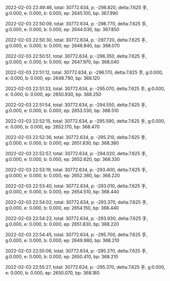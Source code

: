 2022-02-03 22:49:46, total: 30772.634, p: -298.820, delta:7.625 手, g:0.000, e: 0.000, b: 0.000, ep: 2645.100, bp: 367.990

2022-02-03 22:50:09, total: 30772.634, p: -298.770, delta:7.625 手, g:0.000, e: 0.000, b: 0.000, ep: 2644.030, bp: 367.850

2022-02-03 22:50:30, total: 30772.634, p: -297.720, delta:7.625 手, g:0.000, e: 0.000, b: 0.000, ep: 2646.840, bp: 368.070

2022-02-03 22:50:51, total: 30772.634, p: -296.350, delta:7.625 手, g:0.000, e: 0.000, b: 0.000, ep: 2647.970, bp: 368.040

2022-02-03 22:51:12, total: 30772.634, p: -296.170, delta:7.625 手, g:0.000, e: 0.000, b: 0.000, ep: 2648.790, bp: 368.120

2022-02-03 22:51:33, total: 30772.634, p: -295.070, delta:7.625 手, g:0.000, e: 0.000, b: 0.000, ep: 2650.930, bp: 368.250

2022-02-03 22:51:54, total: 30772.634, p: -294.550, delta:7.625 手, g:0.000, e: 0.000, b: 0.000, ep: 2653.530, bp: 368.510

2022-02-03 22:52:15, total: 30772.634, p: -295.590, delta:7.625 手, g:0.000, e: 0.000, b: 0.000, ep: 2652.170, bp: 368.470

2022-02-03 22:52:36, total: 30772.634, p: -295.210, delta:7.625 手, g:0.000, e: 0.000, b: 0.000, ep: 2651.830, bp: 368.380

2022-02-03 22:52:57, total: 30772.634, p: -294.020, delta:7.625 手, g:0.000, e: 0.000, b: 0.000, ep: 2652.620, bp: 368.330

2022-02-03 22:53:19, total: 30772.634, p: -293.400, delta:7.625 手, g:0.000, e: 0.000, b: 0.000, ep: 2652.360, bp: 368.220

2022-02-03 22:53:40, total: 30772.634, p: -293.010, delta:7.625 手, g:0.000, e: 0.000, b: 0.000, ep: 2654.510, bp: 368.440

2022-02-03 22:54:02, total: 30772.634, p: -293.370, delta:7.625 手, g:0.000, e: 0.000, b: 0.000, ep: 2654.150, bp: 368.440

2022-02-03 22:54:23, total: 30772.634, p: -293.930, delta:7.625 手, g:0.000, e: 0.000, b: 0.000, ep: 2651.830, bp: 368.220

2022-02-03 22:54:45, total: 30772.634, p: -295.700, delta:7.625 手, g:0.000, e: 0.000, b: 0.000, ep: 2649.980, bp: 368.210

2022-02-03 22:55:06, total: 30772.634, p: -295.270, delta:7.625 手, g:0.000, e: 0.000, b: 0.000, ep: 2650.410, bp: 368.210

2022-02-03 22:55:27, total: 30772.634, p: -295.370, delta:7.625 手, g:0.000, e: 0.000, b: 0.000, ep: 2650.070, bp: 368.180